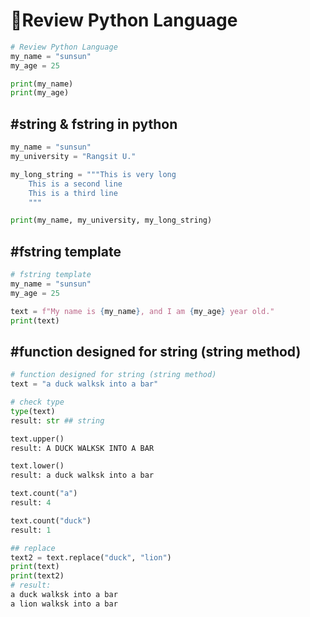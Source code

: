 # 🌲Review Python Language
```py
# Review Python Language
my_name = "sunsun"
my_age = 25

print(my_name)
print(my_age)
```
## #string & fstring in python
```py
my_name = "sunsun"
my_university = "Rangsit U."

my_long_string = """This is very long 
    This is a second line
    This is a third line
    """

print(my_name, my_university, my_long_string)
```
## #fstring template
```py
# fstring template
my_name = "sunsun"
my_age = 25

text = f"My name is {my_name}, and I am {my_age} year old."
print(text)
```
## #function designed for string (string method)
```py
# function designed for string (string method)
text = "a duck walksk into a bar"

# check type
type(text)
result: str ## string

text.upper()
result: A DUCK WALKSK INTO A BAR

text.lower()
result: a duck walksk into a bar

text.count("a")
result: 4

text.count("duck")
result: 1

## replace 
text2 = text.replace("duck", "lion")
print(text)
print(text2)
# result:
a duck walksk into a bar
a lion walksk into a bar
```
